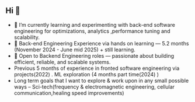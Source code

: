 ## Hi 👋


- 🔭 I’m currently learning and experimenting with back-end software engineering for optimizations, analytics ,performance tuning and scalability.
- 🌱 Back-end Engineering Experience via hands on learning — 5.2 months (November 2024 - June mid 2025) + still learning.
- 💼 Open to Backend Engineering roles — passionate about building efficient, reliable, and scalable systems.
-  Previous 5 months of experience in fronted software engineering via projects(2022) . ML exploration (4 months part time(2024) )
-  Long term goals that I want to explore & work upon in any small possible ways – Sci-tech(frequency & electromagnetic engineering, cellular communication,healing speed improvements)
